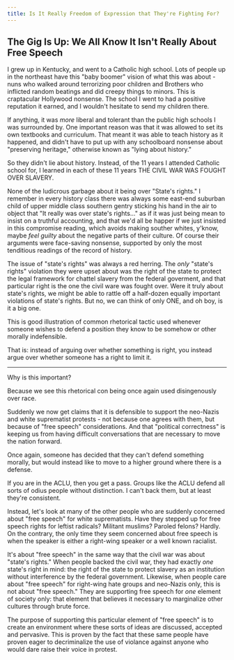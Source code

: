 ```yaml
---
title: Is It Really Freedom of Expression that They're Fighting For?
---
```

## The Gig Is Up: We All Know It Isn't Really About Free Speech

I grew up in Kentucky, and went to a Catholic high
school. <unconnectedRant>Lots of people up in the northeast have this
"baby boomer" vision of what this was about - nuns who walked around
terrorizing poor children and Brothers who inflicted random beatings
and did creepy things to minors. This is craptacular Hollywood
nonsense. The school I went to had a positive reputation it earned,
and I wouldn't hesitate to send my children there.<endOfRant>

If anything, it was _more_ liberal and tolerant than the public high
schools I was surrounded by. One important reason was that it was
allowed to set its own textbooks and curriculum. That meant it was
able to teach history as it happened, and didn't have to put up with
any schoolboard nonsense about "preserving heritage," otherwise known
as "lying about history."

So they didn't lie about history. Instead, of the 11 years I attended
Catholic school for, I learned in each of these 11 years THE CIVIL WAR
WAS FOUGHT OVER SLAVERY.

None of the ludicrous garbage about it being over "State's rights." I
remember in every history class there was always some east-end
suburban child of upper middle class southern gentry sticking his hand
in the air to object that "It really was over state's rights..." as if
it was just being mean to insist on a truthful accounting, and that
we'd all be happer if we just insisted in this compromise reading,
which avoids making souther whites, y'know, maybe _feel guilty_ about
the negative parts of their culture. Of course their arguments were
face-saving nonsense, supported by only the most tenditious readings
of the record of history.

The issue of "state's rights" was always a red herring. The _only_
"state's rights" violation they were upset about was the right of the
state to protect the legal framework for chattel slavery from the
federal goverment, and that particular right is the one the civil ware
was fought over.  Were it truly about state's rights, we might be able
to rattle off a half-dozen equally important violations of state's
rights. But no, we can think of only ONE, and oh boy, is it a big one.

This is good illustration of common rhetorical
tactic used whenever someone wishes to defend a position they know to
be somehow or other morally indefensible.

That is: instead of arguing over whether something is right, you
instead argue over whether someone has a right to limit it.

---------------------

Why is this important?

Because we see this rhetorical con being once again used disingenously
over race.

Suddenly we now get claims that it is defensible to support the
neo-Nazis and white suprematist protests - not because one agrees with
them, but because of "free speech" considerations. And that "political
correctness" is keeping us from having difficult conversations that
are necessary to move the nation forward.

Once again, someone has decided that they can't defend something
morally, but would instead like to move to a higher ground where there
is a defense.

If you are in the ACLU, then you get a pass. Groups like the ACLU
defend all sorts of odius people without distinction. I can't back
them, but at least they're consistent.

Instead, let's look at many of the other people who are suddenly
concerned about "free speech" for white suprematists.  Have they
stepped up for free speech rights for leftist radicals? Militant muslims?
Paroled felons? Hardly. On the contrary, the only time
they seem concerned about free speech is when the speaker is either a
right-wing speaker or a well known racialist.

It's about "free speech" in the same way that the civil war was about
"state's rights." When people backed the civil war, they had exactly
*one* state's right in mind: the right of the state to protect slavery
as an institution without interference by the federal government.
Likewise, when people care about "free speech" for right-wing hate
groups and neo-Nazis only, this is not about "free speech." They are
supporting free speech for *one* element of society only: that element
that believes it necessary to marginalize other cultures through brute
force.

The purpose of supporting this particular element of "free speech"
is to create an environment where these sorts of ideas are
discussed, accepted and pervasive. This is proven by the fact that
these same people have proven eager to decriminalize the use of
violance against anyone who would dare raise their voice in protest.